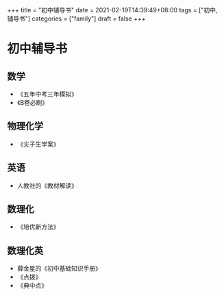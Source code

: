 +++
title = "初中辅导书"
date = 2021-02-19T14:39:49+08:00
tags = ["初中,辅导书"]
categories = ["family"]
draft = false
+++

# 初中辅导书
## 数学
- 《五年中考三年模拟》
- 《B卷必刷》

## 物理化学
- 《尖子生学案》

## 英语
- 人教社的《教材解读》

## 数理化
- 《培优新方法》

## 数理化英
- 薛金星的《初中基础知识手册》
- 《点拨》
- 《典中点》